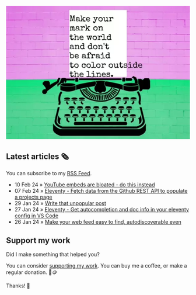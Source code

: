 ![animated image showing a typewriter typing out the following message: leave your mark on the world and dont be afraid to color outside of the lines. The word outside goes outside of the piece of paper](img/mark-on-the-world.webp)

## Latest articles 🗞️

You can subscribe to my [RSS Feed](https://www.roboleary.net/feed.xml).

<!-- BLOG:START -->
 - 10 Feb 24 » [YouTube embeds are bloated - do this instead](https://www.roboleary.net/2024/02/10/youtube-embeds-suck-but.html)
 - 07 Feb 24 » [Eleventy - Fetch data from the Github REST API to populate a projects page](https://www.roboleary.net/webdev/2024/02/07/eleventy-fetch.html)
 - 29 Jan 24 » [Write that unpopular post](https://www.roboleary.net/2024/01/29/be-helpful.html)
 - 27 Jan 24 » [Eleventy - Get autocompletion and doc info in your eleventy config in VS Code](https://www.roboleary.net/2024/01/27/eleventy-autocompletion.html)
 - 26 Jan 24 » [Make your web feed easy to find, autodiscoverable even](https://www.roboleary.net/2024/01/26/easy-discover-feed.html)<!-- BLOG:END -->

## Support my work

Did I make something that helped you?

You can consider [supporting my work](https://ko-fi.com/roboleary). You can buy me a coffee, or make a regular donation. 🌈🪙

Thanks! 🙏
